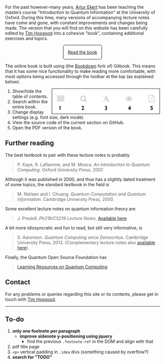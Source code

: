For the past however-many years, [Artur Ekert](https://www.arturekert.com/) has been teaching the masters course "Introduction to Quantum Information" at the University of Oxford.
During this time, many versions of accompanying lecture notes have come and gone, with constant improvements and changes being made.
The version that you will find on this website has been carefully edited by [Tim Hosgood](https://thosgood.com) into a cohesive "book", containing additional exercises and topics.

<div style="text-align: center;margin: 2em"><a href="book/" style="padding: 1em;border: 1px solid black;border-radius: 5px;">Read the book</a></div>

The online book is built using (the [Bookdown](https://github.com/rstudio/bookdown/) fork of) Gitbook.
This means that it has some nice functionality to make reading more comfortable, with most options being accessed through the toolbar at the top (as explained below).

<img src="gitbook-toolbar.png" alt="The book toolbar" width="350" style="border: 1px solid black;float: right;">

1. Show/hide the table of contents.
2. Search within the entire book.
3. Change display settings (e.g. font size, dark mode).
4. View the source code of the current section on GitHub.
5. Open the PDF version of the book.


## Further reading

The best textbook to pair with these lecture notes is probably
> P. Kaye, R. Laflamme, and M. Mosca. _An Introduction to Quantum Computing_. Oxford University Press, 2007.

Although it was published in 2000, and thus has a slightly dated treatment of some topics, the standard textbook in the field is
> M. Nielsen and I. Chuang. _Quantum Computation and Quantum Information_. Cambridge University Press, 2000.

Some excellent lecture notes on quantum information theory are
> J. Preskill. _Ph219/CS219 Lecture Notes_. [Available here](http://theory.caltech.edu/~preskill/ph219/index.html#lecture).

A bit more idiosyncratic and fun to read, but still very informative, is
> S. Aaronson. _Quantum Computing since Democritus_. Cambridge University Press, 2013. (Complementary lecture notes also [available here](https://www.scottaaronson.com/democritus/)).

Finally, the Quantum Open Source Foundation has
> [Learning Resources on Quantum Computing](https://www.qosf.org/learn_quantum/).


## Contact

For any problems or queries regarding this site or its contents, please get in touch with [Tim Hosgood](https://thosgood.com).


---

## To-do

1. **only one footnote per paragraph**
    + **improve sidenote y-positioning using jquery**
        - find the previous `.footnote-ref` in the DOM and align with that
1. pdf title page
1. `<p>` vertical padding in `.idea` divs (something caused by overflow?)
1. **search for "TODO"**
